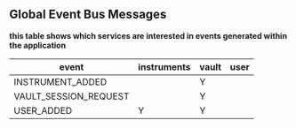 ## Global Event Bus Messages

**this table shows which services are interested in events generated within the application**


|         event          |  instruments  |  vault  |  user  |
|------------------------|---------------|---------|--------|
|  INSTRUMENT_ADDED      |               |    Y    |        |
|  VAULT_SESSION_REQUEST |               |    Y    |        |
|  USER_ADDED            |        Y      |    Y    |        |

